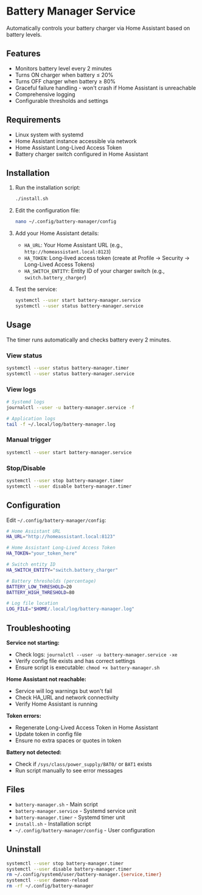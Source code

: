 # Battery Manager Service

Automatically controls your battery charger via Home Assistant based on battery levels.

## Features

- Monitors battery level every 2 minutes
- Turns ON charger when battery ≤ 20%
- Turns OFF charger when battery ≥ 80%
- Graceful failure handling - won't crash if Home Assistant is unreachable
- Comprehensive logging
- Configurable thresholds and settings

## Requirements

- Linux system with systemd
- Home Assistant instance accessible via network
- Home Assistant Long-Lived Access Token
- Battery charger switch configured in Home Assistant

## Installation

1. Run the installation script:
   ```bash
   ./install.sh
   ```

2. Edit the configuration file:
   ```bash
   nano ~/.config/battery-manager/config
   ```

3. Add your Home Assistant details:
   - `HA_URL`: Your Home Assistant URL (e.g., `http://homeassistant.local:8123`)
   - `HA_TOKEN`: Long-lived access token (create at Profile → Security → Long-Lived Access Tokens)
   - `HA_SWITCH_ENTITY`: Entity ID of your charger switch (e.g., `switch.battery_charger`)

4. Test the service:
   ```bash
   systemctl --user start battery-manager.service
   systemctl --user status battery-manager.service
   ```

## Usage

The timer runs automatically and checks battery every 2 minutes.

### View status
```bash
systemctl --user status battery-manager.timer
systemctl --user status battery-manager.service
```

### View logs
```bash
# Systemd logs
journalctl --user -u battery-manager.service -f

# Application logs
tail -f ~/.local/log/battery-manager.log
```

### Manual trigger
```bash
systemctl --user start battery-manager.service
```

### Stop/Disable
```bash
systemctl --user stop battery-manager.timer
systemctl --user disable battery-manager.timer
```

## Configuration

Edit `~/.config/battery-manager/config`:

```bash
# Home Assistant URL
HA_URL="http://homeassistant.local:8123"

# Home Assistant Long-Lived Access Token
HA_TOKEN="your_token_here"

# Switch entity ID
HA_SWITCH_ENTITY="switch.battery_charger"

# Battery thresholds (percentage)
BATTERY_LOW_THRESHOLD=20
BATTERY_HIGH_THRESHOLD=80

# Log file location
LOG_FILE="$HOME/.local/log/battery-manager.log"
```

## Troubleshooting

**Service not starting:**
- Check logs: `journalctl --user -u battery-manager.service -xe`
- Verify config file exists and has correct settings
- Ensure script is executable: `chmod +x battery-manager.sh`

**Home Assistant not reachable:**
- Service will log warnings but won't fail
- Check HA_URL and network connectivity
- Verify Home Assistant is running

**Token errors:**
- Regenerate Long-Lived Access Token in Home Assistant
- Update token in config file
- Ensure no extra spaces or quotes in token

**Battery not detected:**
- Check if `/sys/class/power_supply/BAT0/` or `BAT1` exists
- Run script manually to see error messages

## Files

- `battery-manager.sh` - Main script
- `battery-manager.service` - Systemd service unit
- `battery-manager.timer` - Systemd timer unit
- `install.sh` - Installation script
- `~/.config/battery-manager/config` - User configuration

## Uninstall

```bash
systemctl --user stop battery-manager.timer
systemctl --user disable battery-manager.timer
rm ~/.config/systemd/user/battery-manager.{service,timer}
systemctl --user daemon-reload
rm -rf ~/.config/battery-manager
```
